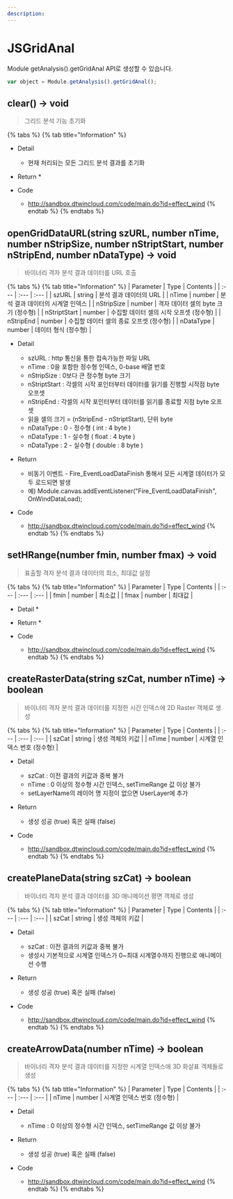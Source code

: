 ```yaml
---
description: 
---
```


# JSGridAnal

Module getAnalysis().getGridAnal API로 생성할 수 있습니다.

```javascript
var object = Module.getAnalysis().getGridAnal();
```

## clear\(\) → void

> 그리드 분석 기능 초기화

{% tabs %}
{% tab title="Information" %}

* Detail
  * 현재 처리되는 모든 그리드 분석 결과를 초기화
  
* Return
  * 
  
* Code
  * http://sandbox.dtwincloud.com/code/main.do?id=effect_wind
{% endtab %}
{% endtabs %}

## openGridDataURL\(string szURL, number nTime, number nStripSize, number nStriptStart, number nStripEnd, number nDataType\) → void

> 바이너리 격자 분석 결과 데이터를 URL 호출

{% tabs %}
{% tab title="Information" %}
| Parameter | Type | Contents |
| :--- | :--- | :--- |
| szURL | string | 분석 결과 데이터의 URL |
| nTime | number | 분석 결과 데이터의 시계열 인덱스 |
| nStripSize | number | 격자 데이터 셀의 byte 크기 (정수형) |
| nStriptStart | number | 수집할 데이터 셀의 시작 오프셋 (정수형) |
| nStripEnd | number | 수집할 데이터 셀의 종료 오프셋 (정수형) |
| nDataType | number | 데이터 형식 (정수형) |

* Detail
  * szURL : http 통신을 통한 접속가능한 파일 URL
  * nTime : 0을 포함한 정수형 인덱스, 0-base 배열 번호
  * nStripSize : 0보다 큰 정수형 byte 크기
  * nStriptStart : 각셀의 시작 포인터부터 데이터를 읽기를 진행할 시작점 byte 오프셋
  * nStripEnd : 각셀의 시작 포인터부터 데이터를 읽기를 종료할 지점 byte 오프셋
  * 읽을 셀의 크기 = (nStripEnd - nStriptStart), 단위 byte
  * nDataType : 0 - 정수형 ( int : 4 byte )
  * nDataType : 1 - 실수형 ( float : 4 byte )
  * nDataType : 2 - 실수형 ( double : 8 byte )
  
* Return
  * 비동기 이벤트 - Fire_EventLoadDataFinish 통해서 모든 시계열 데이터가 모두 로드되면 발생
  * 예) Module.canvas.addEventListener("Fire_EventLoadDataFinish", OnWindDataLoad);
  
* Code
  * http://sandbox.dtwincloud.com/code/main.do?id=effect_wind
{% endtab %}
{% endtabs %}

## setHRange\(number fmin, number fmax\) → void

> 표출할 격자 분석 결과 데이터의 최소, 최대값 설정

{% tabs %}
{% tab title="Information" %}
| Parameter | Type | Contents |
| :--- | :--- | :--- |
| fmin | number | 최소값 |
| fmax | number | 최대값 |

* Detail
  * 
  
* Return
  * 
  
* Code
  * http://sandbox.dtwincloud.com/code/main.do?id=effect_wind
{% endtab %}
{% endtabs %}

## createRasterData\(string szCat, number nTime\) → boolean

> 바이너리 격자 분석 결과 데이터를 지정한 시간 인덱스에 2D Raster 객체로 생성

{% tabs %}
{% tab title="Information" %}
| Parameter | Type | Contents |
| :--- | :--- | :--- |
| szCat | string | 생성 객체의 키값 |
| nTime | number | 시계열 인덱스 번호 (정수형) |

* Detail
  * szCat : 이전 결과의 키값과 중복 불가
  * nTime : 0 이상의 정수형 시간 인덱스, setTimeRange 값 이상 불가
  * setLayerName의 레이어 명 지정이 없으면 UserLayer에 추가
  
* Return
  * 생성 성공 (true) 혹은 실패 (false)
  
* Code
  * http://sandbox.dtwincloud.com/code/main.do?id=effect_wind
{% endtab %}
{% endtabs %}

## createPlaneData\(string szCat\) → boolean

> 바이너리 격자 분석 결과 데이터를 3D 애니메이션 평면 객체로 생성

{% tabs %}
{% tab title="Information" %}
| Parameter | Type | Contents |
| :--- | :--- | :--- |
| szCat | string | 생성 객체의 키값 |

* Detail
  * szCat : 이전 결과의 키값과 중복 불가
  * 생성시 기본적으로 시계열 인덱스가 0~최대 시계열수까지 진행으로 애니메이션 수행
  
* Return
  * 생성 성공 (true) 혹은 실패 (false)
  
* Code
  * http://sandbox.dtwincloud.com/code/main.do?id=effect_wind
{% endtab %}
{% endtabs %}

## createArrowData\(number nTime\) → boolean

> 바이너리 격자 분석 결과 데이터를 지정한 시계열 인덱스에 3D 화살표 객체들로 생성

{% tabs %}
{% tab title="Information" %}
| Parameter | Type | Contents |
| :--- | :--- | :--- |
| nTime | number | 시계열 인덱스 번호 (정수형) |

* Detail
  * nTime : 0 이상의 정수형 시간 인덱스, setTimeRange 값 이상 불가
  
* Return
  * 생성 성공 (true) 혹은 실패 (false)
  
* Code
  * http://sandbox.dtwincloud.com/code/main.do?id=effect_wind
{% endtab %}
{% endtabs %}